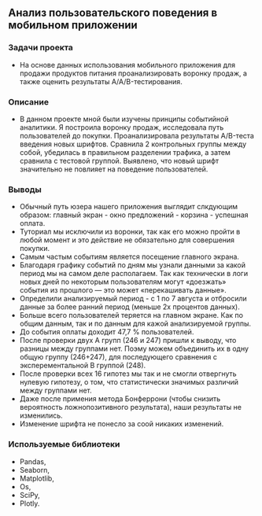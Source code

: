 ## Анализ пользовательского поведения в мобильном приложении
### Задачи проекта 
- На основе данных использования мобильного приложения для продажи продуктов питания проанализировать воронку продаж, а также оценить результаты A/A/B-тестирования.
### Описание 
- В данном проекте мной были изучены принципы событийной аналитики. Я построила воронку продаж, исследовала путь пользователей до покупки. Проанализировала результаты A/B-теста введения новых шрифтов. Сравнила 2 контрольных группы между собой, убедилась в правильном разделении трафика, а затем сравнила с тестовой группой. Выявлено, что новый шрифт значительно не повлияет на поведение пользователей.
### Выводы
- Обычный путь юзера нашего приложения выглядит слкдующим образом: главный экран - окно предложений - корзина - успешная оплата. 
- Туториал мы исключили из воронки, так как его можно пройти в любой момент и это действие не обязательно для совершения покупки. 
- Самым частым событиям является посещение главного экрана. 
- Благодаря графику событий по дням мы узнали данными за какой период мы на самом деле располагаем. Так как технически в логи новых дней по некоторым пользователям могут «доезжать» события из прошлого — это может «перекашивать данные». 
- Определили анализируемый период - с 1 по 7 августа и отбросили данные за более ранний период (меньше 2х процентов данных). 
- Больше всего пользователей теряется на главном экране. Как по общим данным, так и по данным для кажой анализируемой группы. 
- До события оплаты доходит 47,7 % пользователей. 
- После проверки двух А групп (246 и 247) пришли к выводу, что разницы между группами нет. Поэму можем объединить их в одну общую группу (246+247), для последующего сравнения с эксперементальной В группой (248). 
- После проверки всех 16 гипотез мы так и не смогли отвергнуть нулевую гипотезу, о том, что статистически значимых различий между группами нет. 
- Даже после примения метода Бонферрони (чтобы снизить вероятность ложнопозитивного результата), наши результаты не изменились. 
- Изменение шрифта не понесло за соой никаких изменений.
### Используемые библиотеки 
- Pandas, 
- Seaborn, 
- Matplotlib,
- Os,
- SciPy,
- Plotly.
